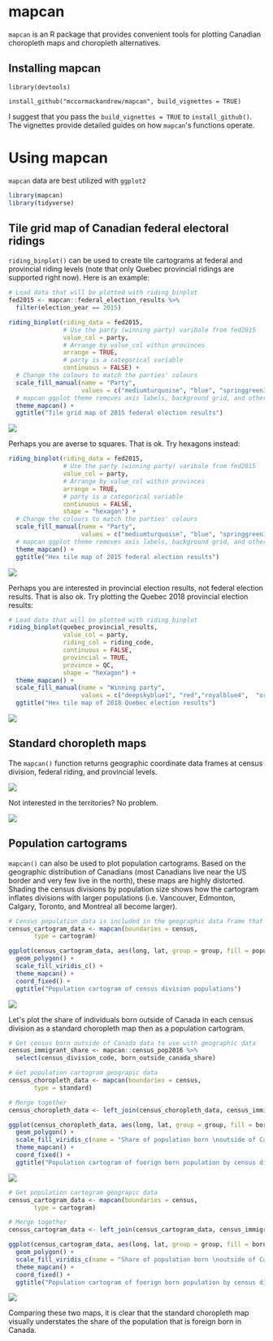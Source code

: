 <!-- README.md is generated from README.Rmd. Please edit that file -->
mapcan
======

`mapcan` is an R package that provides convenient tools for plotting Canadian choropleth maps and choropleth alternatives.

Installing mapcan
-----------------

`library(devtools)`

`install_github("mccormackandrew/mapcan", build_vignettes = TRUE)`

I suggest that you pass the `build_vignettes = TRUE` to `install_github()`. The vignettes provide detailed guides on how `mapcan`'s functions operate.

Using mapcan
============

`mapcan` data are best utilized with `ggplot2`

``` r
library(mapcan)
library(tidyverse)
```

Tile grid map of Canadian federal electoral ridings
---------------------------------------------------

`riding_binplot()` can be used to create tile cartograms at federal and provincial riding levels (note that only Quebec provincial ridings are supported right now). Here is an example:

``` r
# Load data that will be plotted with riding_binplot 
fed2015 <- mapcan::federal_election_results %>%
  filter(election_year == 2015)

riding_binplot(riding_data = fed2015,
               # Use the party (winning party) varibale from fed2015
               value_col = party, 
               # Arrange by value_col within provinces
               arrange = TRUE,
               # party is a categorical variable
               continuous = FALSE) +
  # Change the colours to match the parties' colours
  scale_fill_manual(name = "Party",
                    values = c("mediumturquoise", "blue", "springgreen3", "red", "orange")) +
  # mapcan ggplot theme removes axis labels, background grid, and other unnecessary elements when plotting maps
  theme_mapcan() +
  ggtitle("Tile grid map of 2015 federal election results")
```

![](man/figures/README-unnamed-chunk-3-1.png)

Perhaps you are averse to squares. That is ok. Try hexagons instead:

``` r
riding_binplot(riding_data = fed2015,
               # Use the party (winning party) varibale from fed2015
               value_col = party, 
               # Arrange by value_col within provinces
               arrange = TRUE,
               # party is a categorical variable
               continuous = FALSE,
               shape = "hexagon") +
  # Change the colours to match the parties' colours
  scale_fill_manual(name = "Party",
                    values = c("mediumturquoise", "blue", "springgreen3", "red", "orange")) +
  # mapcan ggplot theme removes axis labels, background grid, and other unnecessary elements when plotting maps
  theme_mapcan() +
  ggtitle("Hex tile map of 2015 federal election results")
```

![](man/figures/README-unnamed-chunk-4-1.png)

Perhaps you are interested in provincial election results, not federal election results. That is also ok. Try plotting the Quebec 2018 provincial election results:

``` r
# Load data that will be plotted with riding_binplot 
riding_binplot(quebec_provincial_results,
               value_col = party,
               riding_col = riding_code, 
               continuous = FALSE, 
               provincial = TRUE,
               province = QC,
               shape = "hexagon") +
  theme_mapcan() +
  scale_fill_manual(name = "Winning party", 
                    values = c("deepskyblue1", "red","royalblue4",  "orange")) +
  ggtitle("Hex tile map of 2018 Quebec election results")
```

![](man/figures/README-unnamed-chunk-5-1.png)

Standard choropleth maps
------------------------

The `mapcan()` function returns geographic coordinate data frames at census division, federal riding, and provincial levels.

![](man/figures/README-unnamed-chunk-6-1.png)

Not interested in the territories? No problem.

![](man/figures/README-unnamed-chunk-7-1.png)

Population cartograms
---------------------

`mapcan()` can also be used to plot population cartograms. Based on the geographic distribution of Canadians (most Canadians live near the US border and very few live in the north), these maps are highly distorted. Shading the census divisions by population size shows how the cartogram inflates divisions with larger populations (i.e. Vancouver, Edmonton, Calgary, Toronto, and Montreal all become larger).

``` r
# Census population data is included in the geographic data frame that mapcan() returns
census_cartogram_data <- mapcan(boundaries = census,
       type = cartogram)

ggplot(census_cartogram_data, aes(long, lat, group = group, fill = population_2016)) +
  geom_polygon() +
  scale_fill_viridis_c() +
  theme_mapcan() +
  coord_fixed() +
  ggtitle("Population cartogram of census division populations")
```

![](man/figures/README-unnamed-chunk-8-1.png)

Let's plot the share of individuals born outside of Canada in each census division as a standard choropleth map then as a population cartogram.

``` r
# Get census born outside of Canada data to use with geographic data
census_immigrant_share <- mapcan::census_pop2016 %>%
  select(census_division_code, born_outside_canada_share)

# Get population cartogram geograpic data
census_choropleth_data <- mapcan(boundaries = census,
       type = standard)

# Merge together 
census_choropleth_data <- left_join(census_choropleth_data, census_immigrant_share)

ggplot(census_choropleth_data, aes(long, lat, group = group, fill = born_outside_canada_share)) +
  geom_polygon() +
  scale_fill_viridis_c(name = "Share of population born \noutside of Canada") +
  theme_mapcan() +
  coord_fixed() +
  ggtitle("Population cartogram of foerign born population by census division")
```

![](man/figures/README-unnamed-chunk-9-1.png)

``` r
# Get population cartogram geograpic data
census_cartogram_data <- mapcan(boundaries = census,
       type = cartogram)

# Merge together 
census_cartogram_data <- left_join(census_cartogram_data, census_immigrant_share)

ggplot(census_cartogram_data, aes(long, lat, group = group, fill = born_outside_canada_share)) +
  geom_polygon() +
  scale_fill_viridis_c(name = "Share of population born \noutside of Canada") +
  theme_mapcan() +
  coord_fixed() +
  ggtitle("Population cartogram of foerign born population by census division")
```

![](man/figures/README-unnamed-chunk-10-1.png)

Comparing these two maps, it is clear that the standard choropleth map visually understates the share of the population that is foreign born in Canada.
